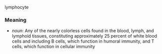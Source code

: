 lymphocyte
### Meaning
+ _noun_: Any of the nearly colorless cells found in the blood, lymph, and lymphoid tissues, constituting approximately 25 percent of white blood cells and including B cells, which function in humoral immunity, and T cells, which function in cellular immunity
